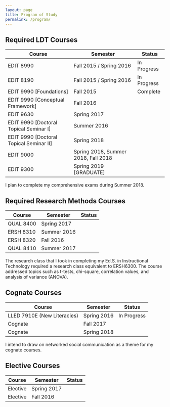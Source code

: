 ```yaml
---
layout: page
title: Program of Study
permalink: /program/
---
```


## Required LDT Courses

| Course                  | Semester                | Status      |
|-------------------------|-------------------------|-------------|
| EDIT 8990               | Fall 2015 / Spring 2016 | In Progress |
| EDIT 8190               | Fall 2015 / Spring 2016 | In Progress |
| EDIT 9990 [Foundations] | Fall 2015               | Complete    |
| EDIT 9990 [Conceptual Framework] | Fall 2016      |             |
| EDIT 9630               | Spring 2017             |             |
| EDIT 9990 [Doctoral Topical Seminar I] | Summer 2016 |          |
| EDIT 9990 [Doctoral Topical Seminar II] | Spring 2018 |         |
| EDIT 9000               | Spring 2018, Summer 2018, Fall 2018 | | 
| EDIT 9300               | Spring 2019 [GRADUATE]  |             |

I plan to complete my comprehensive exams during Summer 2018.

## Required Research Methods Courses

| Course                  | Semester                | Status      |
|-------------------------|-------------------------|-------------|
| QUAL 8400               | Spring 2017             |             |
| ERSH 8310               | Summer 2016             |             |
| ERSH 8320               | Fall 2016               |             |
| QUAL 8410               | Summer 2017             |             |

The research class that I took in completing my Ed.S. in Instructional Technology required a research class equivalent to ERSH6300. The course addressed topics such as t-tests, chi-square, correlation values, and analysis of variance (ANOVA).

## Cognate Courses

| Course                  | Semester                | Status      |
|-------------------------|-------------------------|-------------|
| LLED 7910E (New Literacies) | Spring 2016             | In Progress |
| Cognate                 | Fall 2017               |             |
| Cognate                 | Spring 2018             |             |

I intend to draw on networked social communication as a theme for my cognate courses.

## Elective Courses

| Course                  | Semester                | Status      |
|-------------------------|-------------------------|-------------|
| Elective                | Spring 2017             |             |
| Elective                | Fall 2016               |             |
